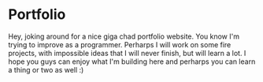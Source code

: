 # Portfolio
 Hey, joking around for a nice giga chad portfolio website.
 You know I'm trying to improve as a programmer. Perharps I will work on some fire projects, with impossible ideas that I will never finish, but will learn a lot.
 I hope you guys can enjoy what I'm building here and perharps you can learn a thing or two as well :)
